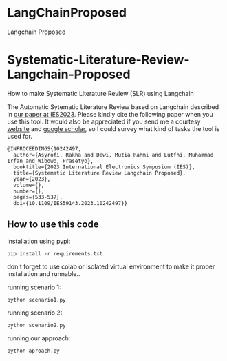 # LangChainProposed
Langchain Proposed


# Systematic-Literature-Review-Langchain-Proposed
How to make Systematic Literature Review (SLR) using Langchain

The Automatic Sytematic Literature Review based on Langchain described in [our paper at IES2023](https://doi.org/10.1109/IES59143.2023.10242497). 
Please kindly cite the following paper when you use this tool. It would also be appreciated if you send me a courtesy [website](http://s.id/asyrofist) and [google scholar]([https://ponselharian.com/JO8ZMfIe](https://scholar.google.com/citations?user=d0HfC5UAAAAJ&hl=en&oi=ao)), so I could survey what kind of tasks the tool is used for.


```
@INPROCEEDINGS{10242497,
  author={Asyrofi, Rakha and Dewi, Mutia Rahmi and Lutfhi, Muhammad Irfan and Wibowo, Prasetyo},
  booktitle={2023 International Electronics Symposium (IES)}, 
  title={Systematic Literature Review Langchain Proposed}, 
  year={2023},
  volume={},
  number={},
  pages={533-537},
  doi={10.1109/IES59143.2023.10242497}}
```

## How to use this code

installation using pypi:

    pip install -r requirements.txt

don't forget to use colab or isolated virtual environment to make it proper installation and runnable..

running scenario 1:

    python scenario1.py

running scenario 2:

    python scenario2.py

running our approach:

    python aproach.py
